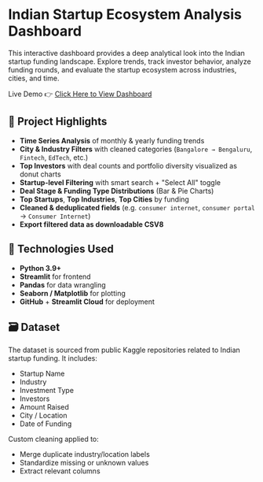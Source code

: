 # Indian Startup Ecosystem Analysis Dashboard

This interactive dashboard provides a deep analytical look into the Indian startup funding landscape. Explore trends, track investor behavior, analyze funding rounds, and evaluate the startup ecosystem across industries, cities, and time.

Live Demo 👉 [Click Here to View Dashboard](https://startup-funding-analyzer.streamlit.app/)

## 📌 Project Highlights

- **Time Series Analysis** of monthly & yearly funding trends
- **City & Industry Filters** with cleaned categories (`Bangalore → Bengaluru`, `Fintech`, `EdTech`, etc.)
- **Top Investors** with deal counts and portfolio diversity visualized as donut charts
- **Startup-level Filtering** with smart search + "Select All" toggle
- **Deal Stage & Funding Type Distributions** (Bar & Pie Charts)
- **Top Startups**, **Top Industries**, **Top Cities** by funding
- **Cleaned & deduplicated fields** (e.g. `consumer internet`, `consumer portal` → `Consumer Internet`)
- **Export filtered data as downloadable CSV8**


## 🧠 Technologies Used

- **Python 3.9+**
- **Streamlit** for frontend
- **Pandas** for data wrangling
- **Seaborn / Matplotlib** for plotting
- **GitHub** + **Streamlit Cloud** for deployment


## 🗃️ Dataset

The dataset is sourced from public Kaggle repositories related to Indian startup funding. It includes:

- Startup Name
- Industry
- Investment Type
- Investors
- Amount Raised
- City / Location
- Date of Funding

Custom cleaning applied to:
- Merge duplicate industry/location labels
- Standardize missing or unknown values
- Extract relevant columns

